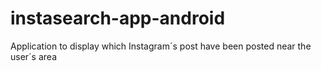 # instasearch-app-android
Application to display which Instagram´s post have been posted near the user´s area
